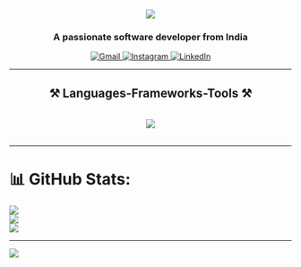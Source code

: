 
<h1 align="center">
    <img src="https://readme-typing-svg.herokuapp.com/?font=Righteous&size=35&center=true&vCenter=true&width=500&height=70&duration=4000&lines=Radhe+Rahe!+👏;+I'm+Bhavesh+Patil!;" />
</h1>
<h3 align="center">A passionate software developer from India</h3>

<div class="socials" align="center">
    <a href="mailto:patilbhavesh0088@gmail.com" class="social-badge">
      <img src="https://img.shields.io/badge/Gmail-%23D14836.svg?logo=Gmail&logoColor=white" alt="Gmail">
    </a>
    <a href="https://instagram.com/i.g.bhavesh" class="social-badge">
      <img src="https://img.shields.io/badge/Instagram-%23E4405F.svg?logo=Instagram&logoColor=white" alt="Instagram">
    </a>
    <a href="https://linkedin.com/in/imBhaveshPatil" class="social-badge">
      <img src="https://img.shields.io/badge/LinkedIn-%230077B5.svg?logo=linkedin&logoColor=white" alt="LinkedIn">
    </a>
  </div>

<hr/>
 
<h2 align="center">⚒️ Languages-Frameworks-Tools ⚒️</h2>
<br/>
<div align="center">
    <img src="https://skillicons.dev/icons?i=visualstudio,dotnet,vscode,cs,mysql,github,git,postman" />
</div>

<br/>
<hr/>

# 📊 GitHub Stats:
![](https://github-readme-stats.vercel.app/api?username=imBhaveshPatil&theme=nightowl&hide_border=false&include_all_commits=false&count_private=false)<br/>
![](https://github-readme-streak-stats.herokuapp.com/?user=imBhaveshPatil&theme=nightowl&hide_border=false)<br/>
![](https://github-readme-stats.vercel.app/api/top-langs/?username=imBhaveshPatil&theme=nightowl&hide_border=false&include_all_commits=false&count_private=false&layout=compact)

---
[![](https://visitcount.itsvg.in/api?id=imBhaveshPatil&icon=8&color=12)](https://visitcount.itsvg.in)
